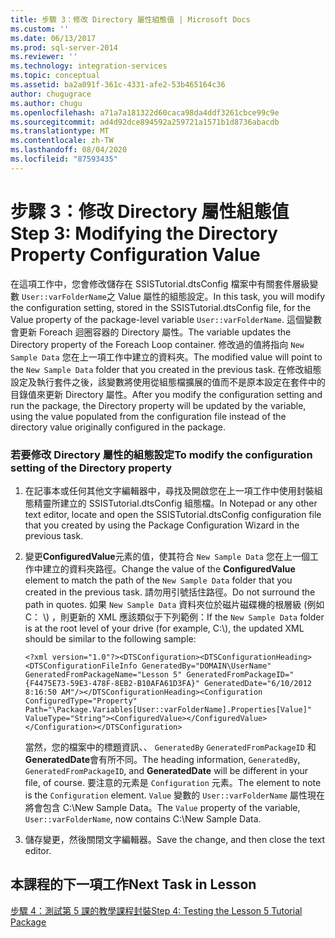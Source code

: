 ```yaml
---
title: 步驟 3：修改 Directory 屬性組態值 | Microsoft Docs
ms.custom: ''
ms.date: 06/13/2017
ms.prod: sql-server-2014
ms.reviewer: ''
ms.technology: integration-services
ms.topic: conceptual
ms.assetid: ba2a091f-361c-4331-afe2-53b465164c36
author: chugugrace
ms.author: chugu
ms.openlocfilehash: a71a7a181322d60caca98da4ddf3261cbce99c9e
ms.sourcegitcommit: ad4d92dce894592a259721a1571b1d8736abacdb
ms.translationtype: MT
ms.contentlocale: zh-TW
ms.lasthandoff: 08/04/2020
ms.locfileid: "87593435"
---
```

# <a name="step-3-modifying-the-directory-property-configuration-value"></a><span data-ttu-id="6228c-102">步驟 3：修改 Directory 屬性組態值</span><span class="sxs-lookup"><span data-stu-id="6228c-102">Step 3: Modifying the Directory Property Configuration Value</span></span>
  <span data-ttu-id="6228c-103">在這項工作中，您會修改儲存在 SSISTutorial.dtsConfig 檔案中有關套件層級變數 `User::varFolderName`之 Value 屬性的組態設定。</span><span class="sxs-lookup"><span data-stu-id="6228c-103">In this task, you will modify the configuration setting, stored in the SSISTutorial.dtsConfig file, for the Value property of the package-level variable `User::varFolderName`.</span></span> <span data-ttu-id="6228c-104">這個變數會更新 Foreach 迴圈容器的 Directory 屬性。</span><span class="sxs-lookup"><span data-stu-id="6228c-104">The variable updates the Directory property of the Foreach Loop container.</span></span> <span data-ttu-id="6228c-105">修改過的值將指向 `New Sample Data` 您在上一項工作中建立的資料夾。</span><span class="sxs-lookup"><span data-stu-id="6228c-105">The modified value will point to the `New Sample Data` folder that you created in the previous task.</span></span> <span data-ttu-id="6228c-106">在修改組態設定及執行套件之後，該變數將使用從組態檔擴展的值而不是原本設定在套件中的目錄值來更新 Directory 屬性。</span><span class="sxs-lookup"><span data-stu-id="6228c-106">After you modify the configuration setting and run the package, the Directory property will be updated by the variable, using the value populated from the configuration file instead of the directory value originally configured in the package.</span></span>  
  
### <a name="to-modify-the-configuration-setting-of-the-directory-property"></a><span data-ttu-id="6228c-107">若要修改 Directory 屬性的組態設定</span><span class="sxs-lookup"><span data-stu-id="6228c-107">To modify the configuration setting of the Directory property</span></span>  
  
1.  <span data-ttu-id="6228c-108">在記事本或任何其他文字編輯器中，尋找及開啟您在上一項工作中使用封裝組態精靈所建立的 SSISTutorial.dtsConfig 組態檔。</span><span class="sxs-lookup"><span data-stu-id="6228c-108">In Notepad or any other text editor, locate and open the SSISTutorial.dtsConfig configuration file that you created by using the Package Configuration Wizard in the previous task.</span></span>  
  
2.  <span data-ttu-id="6228c-109">變更**ConfiguredValue**元素的值，使其符合 `New Sample Data` 您在上一個工作中建立的資料夾路徑。</span><span class="sxs-lookup"><span data-stu-id="6228c-109">Change the value of the **ConfiguredValue** element to match the path of the `New Sample Data` folder that you created in the previous task.</span></span> <span data-ttu-id="6228c-110">請勿用引號括住路徑。</span><span class="sxs-lookup"><span data-stu-id="6228c-110">Do not surround the path in quotes.</span></span> <span data-ttu-id="6228c-111">如果 `New Sample Data` 資料夾位於磁片磁碟機的根層級 (例如 C： \\) ，則更新的 XML 應該類似于下列範例：</span><span class="sxs-lookup"><span data-stu-id="6228c-111">If the `New Sample Data` folder is at the root level of your drive (for example, C:\\), the updated XML should be similar to the following sample:</span></span>  
  
     `<?xml version="1.0"?><DTSConfiguration><DTSConfigurationHeading><DTSConfigurationFileInfo GeneratedBy="DOMAIN\UserName" GeneratedFromPackageName="Lesson 5" GeneratedFromPackageID="{F4475E73-59E3-478F-8EB2-B10AFA61D3FA}" GeneratedDate="6/10/2012 8:16:50 AM"/></DTSConfigurationHeading><Configuration ConfiguredType="Property" Path="\Package.Variables[User::varFolderName].Properties[Value]" ValueType="String"><ConfiguredValue></ConfiguredValue></Configuration></DTSConfiguration>`  
  
     <span data-ttu-id="6228c-112">當然，您的檔案中的標題資訊、、 `GeneratedBy` `GeneratedFromPackageID` 和**GeneratedDate**會有所不同。</span><span class="sxs-lookup"><span data-stu-id="6228c-112">The heading information, `GeneratedBy`, `GeneratedFromPackageID`, and **GeneratedDate** will be different in your file, of course.</span></span> <span data-ttu-id="6228c-113">要注意的元素是 `Configuration` 元素。</span><span class="sxs-lookup"><span data-stu-id="6228c-113">The element to note is the `Configuration` element.</span></span> <span data-ttu-id="6228c-114">`Value` 變數的 `User::varFolderName` 屬性現在將會包含 C:\New Sample Data。</span><span class="sxs-lookup"><span data-stu-id="6228c-114">The `Value` property of the variable, `User::varFolderName`, now contains C:\New Sample Data.</span></span>  
  
3.  <span data-ttu-id="6228c-115">儲存變更，然後關閉文字編輯器。</span><span class="sxs-lookup"><span data-stu-id="6228c-115">Save the change, and then close the text editor.</span></span>  
  
## <a name="next-task-in-lesson"></a><span data-ttu-id="6228c-116">本課程的下一項工作</span><span class="sxs-lookup"><span data-stu-id="6228c-116">Next Task in Lesson</span></span>  
 [<span data-ttu-id="6228c-117">步驟 4：測試第 5 課的教學課程封裝</span><span class="sxs-lookup"><span data-stu-id="6228c-117">Step 4: Testing the Lesson 5 Tutorial Package</span></span>](../integration-services/lesson-5-4-testing-the-lesson-5-tutorial-package.md)  
  
  
